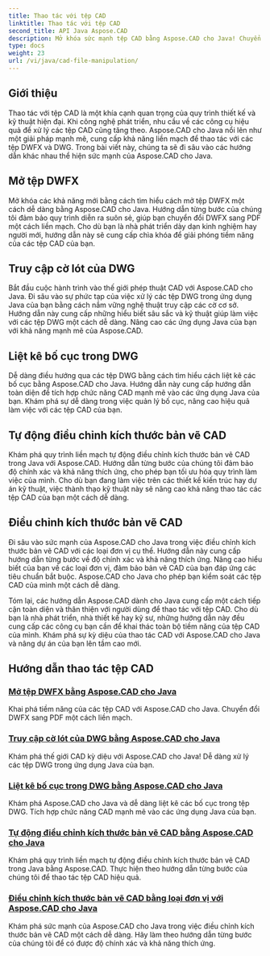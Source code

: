 ```yaml
---
title: Thao tác với tệp CAD
linktitle: Thao tác với tệp CAD
second_title: API Java Aspose.CAD
description: Mở khóa sức mạnh tệp CAD bằng Aspose.CAD cho Java! Chuyển đổi DWFX sang PDF, truy cập cờ DWG, bố cục danh sách và tự động điều chỉnh kích thước bằng hướng dẫn của chúng tôi.
type: docs
weight: 23
url: /vi/java/cad-file-manipulation/
---
```


## Giới thiệu

Thao tác với tệp CAD là một khía cạnh quan trọng của quy trình thiết kế và kỹ thuật hiện đại. Khi công nghệ phát triển, nhu cầu về các công cụ hiệu quả để xử lý các tệp CAD cũng tăng theo. Aspose.CAD cho Java nổi lên như một giải pháp mạnh mẽ, cung cấp khả năng liền mạch để thao tác với các tệp DWFX và DWG. Trong bài viết này, chúng ta sẽ đi sâu vào các hướng dẫn khác nhau thể hiện sức mạnh của Aspose.CAD cho Java.

## Mở tệp DWFX

Mở khóa các khả năng mới bằng cách tìm hiểu cách mở tệp DWFX một cách dễ dàng bằng Aspose.CAD cho Java. Hướng dẫn từng bước của chúng tôi đảm bảo quy trình diễn ra suôn sẻ, giúp bạn chuyển đổi DWFX sang PDF một cách liền mạch. Cho dù bạn là nhà phát triển dày dạn kinh nghiệm hay người mới, hướng dẫn này sẽ cung cấp chìa khóa để giải phóng tiềm năng của các tệp CAD của bạn.

## Truy cập cờ lót của DWG

Bắt đầu cuộc hành trình vào thế giới phép thuật CAD với Aspose.CAD cho Java. Đi sâu vào sự phức tạp của việc xử lý các tệp DWG trong ứng dụng Java của bạn bằng cách nắm vững nghệ thuật truy cập các cờ cơ sở. Hướng dẫn này cung cấp những hiểu biết sâu sắc và kỹ thuật giúp làm việc với các tệp DWG một cách dễ dàng. Nâng cao các ứng dụng Java của bạn với khả năng mạnh mẽ của Aspose.CAD.

## Liệt kê bố cục trong DWG

Dễ dàng điều hướng qua các tệp DWG bằng cách tìm hiểu cách liệt kê các bố cục bằng Aspose.CAD cho Java. Hướng dẫn này cung cấp hướng dẫn toàn diện để tích hợp chức năng CAD mạnh mẽ vào các ứng dụng Java của bạn. Khám phá sự dễ dàng trong việc quản lý bố cục, nâng cao hiệu quả làm việc với các tệp CAD của bạn.

## Tự động điều chỉnh kích thước bản vẽ CAD

Khám phá quy trình liền mạch tự động điều chỉnh kích thước bản vẽ CAD trong Java với Aspose.CAD. Hướng dẫn từng bước của chúng tôi đảm bảo độ chính xác và khả năng thích ứng, cho phép bạn tối ưu hóa quy trình làm việc của mình. Cho dù bạn đang làm việc trên các thiết kế kiến trúc hay dự án kỹ thuật, việc thành thạo kỹ thuật này sẽ nâng cao khả năng thao tác các tệp CAD của bạn một cách dễ dàng.

## Điều chỉnh kích thước bản vẽ CAD

Đi sâu vào sức mạnh của Aspose.CAD cho Java trong việc điều chỉnh kích thước bản vẽ CAD với các loại đơn vị cụ thể. Hướng dẫn này cung cấp hướng dẫn từng bước về độ chính xác và khả năng thích ứng. Nâng cao hiểu biết của bạn về các loại đơn vị, đảm bảo bản vẽ CAD của bạn đáp ứng các tiêu chuẩn bắt buộc. Aspose.CAD cho Java cho phép bạn kiểm soát các tệp CAD của mình một cách dễ dàng.

Tóm lại, các hướng dẫn Aspose.CAD dành cho Java cung cấp một cách tiếp cận toàn diện và thân thiện với người dùng để thao tác với tệp CAD. Cho dù bạn là nhà phát triển, nhà thiết kế hay kỹ sư, những hướng dẫn này đều cung cấp các công cụ bạn cần để khai thác toàn bộ tiềm năng của tệp CAD của mình. Khám phá sự kỳ diệu của thao tác CAD với Aspose.CAD cho Java và nâng dự án của bạn lên tầm cao mới.
## Hướng dẫn thao tác tệp CAD
### [Mở tệp DWFX bằng Aspose.CAD cho Java](./open-dwfx-file/)
Khai phá tiềm năng của các tệp CAD với Aspose.CAD cho Java. Chuyển đổi DWFX sang PDF một cách liền mạch.
### [Truy cập cờ lót của DWG bằng Aspose.CAD cho Java](./accessing-underlay-flags-of-dwg/)
Khám phá thế giới CAD kỳ diệu với Aspose.CAD cho Java! Dễ dàng xử lý các tệp DWG trong ứng dụng Java của bạn.
### [Liệt kê bố cục trong DWG bằng Aspose.CAD cho Java](./list-layouts-in-dwg/)
Khám phá Aspose.CAD cho Java và dễ dàng liệt kê các bố cục trong tệp DWG. Tích hợp chức năng CAD mạnh mẽ vào các ứng dụng Java của bạn.
### [Tự động điều chỉnh kích thước bản vẽ CAD bằng Aspose.CAD cho Java](./auto-adjusting-cad-drawing-size/)
Khám phá quy trình liền mạch tự động điều chỉnh kích thước bản vẽ CAD trong Java bằng Aspose.CAD. Thực hiện theo hướng dẫn từng bước của chúng tôi để thao tác tệp CAD hiệu quả.
### [Điều chỉnh kích thước bản vẽ CAD bằng loại đơn vị với Aspose.CAD cho Java](./adjusting-cad-drawing-size-using-unit-type/)
Khám phá sức mạnh của Aspose.CAD cho Java trong việc điều chỉnh kích thước bản vẽ CAD một cách dễ dàng. Hãy làm theo hướng dẫn từng bước của chúng tôi để có được độ chính xác và khả năng thích ứng.